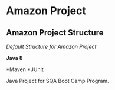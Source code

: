 # Amazon Project
## Amazon Project Structure

*Default Structure for Amazon Project*


**Java 8**

*Maven
*JUnit

Java Project for SQA Boot Camp Program.


